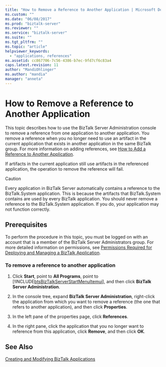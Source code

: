 ```yaml
---
title: "How to Remove a Reference to Another Application | Microsoft Docs"
ms.custom: ""
ms.date: "06/08/2017"
ms.prod: "biztalk-server"
ms.reviewer: ""
ms.service: "biztalk-server"
ms.suite: ""
ms.tgt_pltfrm: ""
ms.topic: "article"
helpviewer_keywords: 
  - "applications, references"
ms.assetid: cc867706-7c56-4386-b7ec-9fd7cf6c83a4
caps.latest.revision: 11
author: "MandiOhlinger"
ms.author: "mandia"
manager: "anneta"
---
```

# How to Remove a Reference to Another Application
This topic describes how to use the BizTalk Server Administration console to remove a reference from one application to another application. You remove a reference when you no longer need to use an artifact in the current application that exists in another application in the same BizTalk group. For more information on adding references, see [How to Add a Reference to Another Application](../core/how-to-add-a-reference-to-another-application.md).  
  
 If artifacts in the current application still use artifacts in the referenced application, the operation to remove the reference will fail.  
  
> [!CAUTION]
>  Every application in BizTalk Server automatically contains a reference to the BizTalk.System application. This is because the artifacts that BizTalk.System contains are used by every BizTalk application. You should never remove a reference to the BizTalk.System application. If you do, your application may not function correctly.  
  
## Prerequisites  
 To perform the procedure in this topic, you must be logged on with an account that is a member of the BizTalk Server Administrators group. For more detailed information on permissions, see [Permissions Required for Deploying and Managing a BizTalk Application](../core/permissions-required-for-deploying-and-managing-a-biztalk-application.md).  
  
### To remove a reference to another application  
  
1.  Click **Start**, point to **All Programs**, point to [!INCLUDE[btsBizTalkServerStartMenuItemui](../includes/btsbiztalkserverstartmenuitemui-md.md)], and then click **BizTalk Server Administration**.  
  
2.  In the console tree, expand  **BizTalk Server Administration**, right-click the application from which you want to remove a reference (the one that refers to another application), and then click **Properties**.  
  
3.  In the left pane of the properties page, click **References**.  
  
4.  In the right pane, click the application that you no longer want to reference from this application, click **Remove**, and then click **OK**.  
  
## See Also  
 [Creating and Modifying BizTalk Applications](../core/creating-and-modifying-biztalk-applications.md)